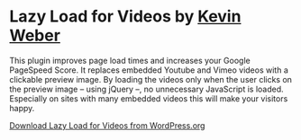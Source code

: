 Lazy Load for Videos by [Kevin Weber](http://kevinw.de)
====================

This plugin improves page load times and increases your Google PageSpeed Score. It replaces embedded Youtube and Vimeo videos with a clickable preview image.
By loading the videos only when the user clicks on the preview image – using jQuery –, no unnecessary JavaScript is loaded. Especially on sites with many embedded videos this will make your visitors happy.

[Download Lazy Load for Videos from WordPress.org](http://wordpress.org/plugins/lazy-load-for-videos/)